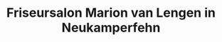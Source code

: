 ---
title: "Friseursalon Marion van Lengen in Neukamperfehn"
url: /neukamperfehn/friseursalon-marion-van-lengen-in-neukamperfehn/
shop: Friseur
---